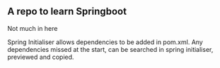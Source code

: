 ## A repo to learn Springboot

Not much in here

Spring Initialiser allows dependencies to be added in pom.xml. Any dependencies missed at the start, can be searched in spring initialiser, previewed and copied.